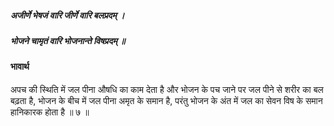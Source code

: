 ##### अजीर्णे भेषजं वारि जीर्णे वारि बलप्रदम् ।
##### भोजने चामृतं वारि भोजनान्ते विषप्रदम् ॥

#### भावार्थ

अपच की स्थिति में जल पीना औषधि का काम देता है और भोजन के पच जाने पर जल पीने से शरीर का बल बढ़ता है, भोजन के बीच में जल पीना अमृत के समान है, परंतु भोजन के अंत में जल का सेवन विष के समान हानिकारक होता है ॥ ७ ॥